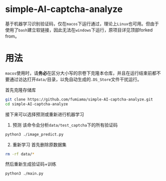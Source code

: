 # simple-AI-captcha-analyze
基于机器学习识别验证码，仅在`macos`下运行通过，理论上`Linux`也可用。但由于使用了`bash`建立软链接，因此无法在`windows`下运行，原项目详见顶部forked from。

# 用法

`macos`使用时，请**务必**在区分大小写的宗卷下克隆本仓库，并且在运行结束前都不要通过访达打开`data/`目录，以免自动生成的`.DS_Store`文件干扰运行。

首先克隆存储库
```bash
git clone https://github.com/fumiama/simple-AI-captcha-analyze.git
cd simple-AI-captcha-analyze
```
接下来可以选择预测或重新进行机器学习
1. 预测
该命令会分析`data/test_captcha`下的所有验证码
```bash
python3 ./image_predict.py
```
2. 重新学习
首先删除原数据集
```bash
rm -rf data/*
```
然后重新生成验证码+训练
```bash
python3 ./main.py
```